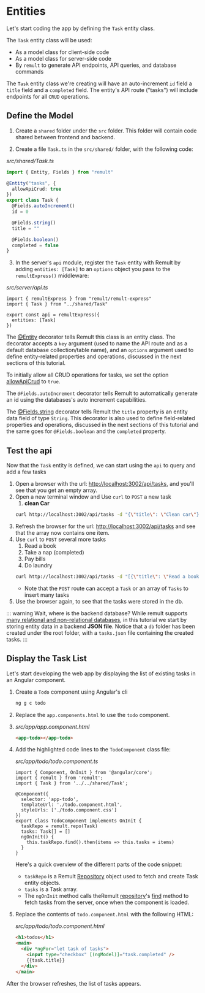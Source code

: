 # Entities

Let's start coding the app by defining the `Task` entity class.

The `Task` entity class will be used:

- As a model class for client-side code
- As a model class for server-side code
- By `remult` to generate API endpoints, API queries, and database commands

The `Task` entity class we're creating will have an auto-increment `id` field a `title` field and a `completed` field. The entity's API route ("tasks") will include endpoints for all `CRUD` operations.

## Define the Model

1. Create a `shared` folder under the `src` folder. This folder will contain code shared between frontend and backend.

2. Create a file `Task.ts` in the `src/shared/` folder, with the following code:

_src/shared/Task.ts_

```ts
import { Entity, Fields } from "remult"

@Entity("tasks", {
  allowApiCrud: true
})
export class Task {
  @Fields.autoIncrement()
  id = 0

  @Fields.string()
  title = ""

  @Fields.boolean()
  completed = false
}
```

3. In the server's `api` module, register the `Task` entity with Remult by adding `entities: [Task]` to an `options` object you pass to the `remultExpress()` middleware:

_src/server/api.ts_

```ts{2,5}
import { remultExpress } from "remult/remult-express"
import { Task } from "../shared/Task"

export const api = remultExpress({
  entities: [Task]
})
```

The [@Entity](../../docs/ref_entity.md) decorator tells Remult this class is an entity class. The decorator accepts a `key` argument (used to name the API route and as a default database collection/table name), and an `options` argument used to define entity-related properties and operations, discussed in the next sections of this tutorial.

To initially allow all CRUD operations for tasks, we set the option [allowApiCrud](../../docs/ref_entity.md#allowapicrud) to `true`.

The `@Fields.autoIncrement` decorator tells Remult to automatically generate an id using the databases's auto increment capabilities.

The [@Fields.string](../../docs/ref_field.md) decorator tells Remult the `title` property is an entity data field of type `String`. This decorator is also used to define field-related properties and operations, discussed in the next sections of this tutorial and the same goes for `@Fields.boolean` and the `completed` property.

## Test the api

Now that the `Task` entity is defined, we can start using the `api` to query and add a few tasks

1. Open a browser with the url: [http://localhost:3002/api/tasks](http://localhost:3002/api/tasks), and you'll see that you get an empty array.
2. Open a new terminal window and Use `curl` to `POST` a new task
   1. **clean Car**
   ```sh
   curl http://localhost:3002/api/tasks -d "{\"title\": \"Clean car\"}" -H "Content-Type: application/json"
   ```
3. Refresh the browser for the url: [http://localhost:3002/api/tasks](http://localhost:3002/api/tasks) and see that the array now contains one item.
4. Use `curl` to `POST` several more tasks
   1. Read a book
   2. Take a nap (completed)
   3. Pay bills
   4. Do laundry
   ```sh
   curl http://localhost:3002/api/tasks -d "[{\"title\": \"Read a book\"},{\"title\": \"Take a nap\", \"completed\":true },{\"title\": \"Pay bills\"},{\"title\": \"Do laundry\"}]" -H "Content-Type: application/json"
   ```
   - Note that the `POST` route can accept a `Task` or an array of `Tasks` to insert many tasks
5. Use the browser again, to see that the tasks were stored in the db.

::: warning Wait, where is the backend database?
While remult supports [many relational and non-relational databases](https://remult.dev/docs/databases.html), in this tutorial we start by storing entity data in a backend **JSON file**. Notice that a `db` folder has been created under the root folder, with a `tasks.json` file containing the created tasks.
:::

## Display the Task List

Let's start developing the web app by displaying the list of existing tasks in an Angular component.

1. Create a `Todo` component using Angular's cli

   ```sh
   ng g c todo
   ```

2. Replace the `app.components.html` to use the `todo` component.

3. _src/app/app.component.html_

   ```html
   <app-todo></app-todo>
   ```

4. Add the highlighted code lines to the `TodoComponent` class file:

   _src/app/todo/todo.component.ts_

   ```ts{2-3,10-15}
   import { Component, OnInit } from '@angular/core';
   import { remult } from 'remult';
   import { Task } from '../../shared/Task';
   
   @Component({
     selector: 'app-todo',
     templateUrl: './todo.component.html',
     styleUrls: ['./todo.component.css']
   })
   export class TodoComponent implements OnInit {
     taskRepo = remult.repo(Task)
     tasks: Task[] = []
     ngOnInit() {
       this.taskRepo.find().then(items => this.tasks = items)
     }
   }
   ```

   Here's a quick overview of the different parts of the code snippet:

   - `taskRepo` is a Remult [Repository](../../docs/ref_repository.md) object used to fetch and create Task entity objects.
   - `tasks` is a Task array.
   - The `ngOnInit` method calls theRemult [repository](../../docs/ref_repository.md)'s [find](../../docs/ref_repository.md#find) method to fetch tasks from the server, once when the component is loaded.

5. Replace the contents of `todo.component.html` with the following HTML:

   _src/app/todo/todo.component.html_

   ```html
   <h1>todos</h1>
   <main>
     <div *ngFor="let task of tasks">
       <input type="checkbox" [(ngModel)]="task.completed" />
       {{task.title}}
     </div>
   </main>
   ```

After the browser refreshes, the list of tasks appears.
